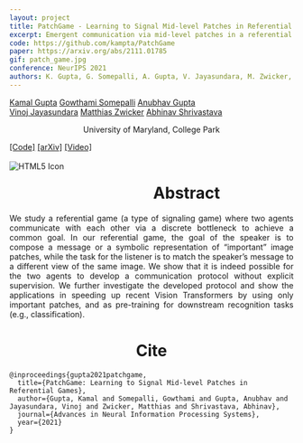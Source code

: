 ```yaml
---
layout: project
title: PatchGame - Learning to Signal Mid-level Patches in Referential Games
excerpt: Emergent communication via mid-level patches in a referential game played on a large-scale image dataset
code: https://github.com/kampta/PatchGame
paper: https://arxiv.org/abs/2111.01785
gif: patch_game.jpg
conference: NeurIPS 2021
authors: K. Gupta, G. Somepalli, A. Gupta, V. Jayasundara, M. Zwicker, A. Shrivastava
---
```


  <div class="container">
  <nav_justify>
  <a href="https://kampta.github.io">Kamal Gupta</a>
  <a href="https://somepago.github.io">Gowthami Somepalli</a>
  <a href="">Anubhav Gupta</a>
  </nav_justify>
  </div>
  
  <div class="container" align="justify">
  <nav_justify>
  <a href="https://vinojjayasundara.github.io/">Vinoj Jayasundara</a>
  <a href="http://www.cs.umd.edu/~zwicker/">Matthias Zwicker</a>
  <a href="https://www.cs.umd.edu/~abhinav">Abhinav Shrivastava</a>
  </nav_justify>
  </div>
  
  <div class="container" align="center">
  <p>University of Maryland, College Park</p>
  </div>
  
  <div class="container">
  <nav_justify>
  <a href="{{ page.code }}">[Code]</a>
  <a href="{{ page.paper }}">[arXiv]</a>
  <a href="https://www.youtube.com/watch?v=">[Video]</a>
  </nav_justify>
  </div>

  <br/>

  <img src="/images/{{ page.gif }}" alt="HTML5 Icon" style="float:left;margin-right:2em;margin-bottom:2em;">

  <div align="center">
    <h1>Abstract</h1>
  </div>

  <div align="justify">
    We study a referential game (a type of signaling game) where two agents communicate with each other via a discrete bottleneck to achieve a common goal. 
    In our referential game, the goal of the speaker is to compose a message or a symbolic representation of “important” image patches,
    while the task for the listener is to match the speaker’s message to a different view of the same image. 
    We show that it is indeed possible for the two agents to develop a communication protocol without explicit supervision.
    We further investigate the developed protocol and show the applications in speeding up recent Vision Transformers by 
    using only important patches, and as pre-training for downstream recognition tasks (e.g., classification).
  </div>

  
   <div align="center">
    <h1>Cite</h1>
  </div>
  
```
@inproceedings{gupta2021patchgame,
  title={PatchGame: Learning to Signal Mid-level Patches in Referential Games},
  author={Gupta, Kamal and Somepalli, Gowthami and Gupta, Anubhav and Jayasundara, Vinoj and Zwicker, Matthias and Shrivastava, Abhinav},
  journal={Advances in Neural Information Processing Systems},
  year={2021}
}
```
